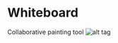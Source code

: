 # Whiteboard
Collaborative painting tool
![alt tag](https://raw.githubusercontent.com/elluck91/Whiteboard/tree/master/src/CS151/image.png)
